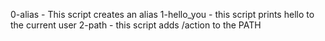 0-alias - This script creates an alias
1-hello_you - this script prints hello to the current user
2-path - this script adds /action to the PATH
